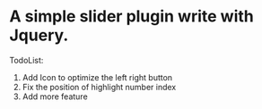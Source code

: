 # A simple slider plugin write with Jquery.
 
 TodoList:
 
 1. Add Icon to optimize the left right button
 2. Fix the position of highlight number index
 3. Add more feature